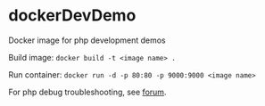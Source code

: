 # dockerDevDemo
Docker image for php development demos


Build image:
```docker build -t <image name> .```


Run container:
```docker run -d -p 80:80 -p 9000:9000 <image name>```

For php debug troubleshooting, see [forum](https://devnet.jetbrains.com/message/5533800).
